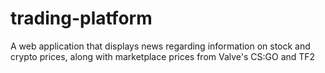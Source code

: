 # trading-platform
A web application that displays news regarding information on stock and crypto prices, along with marketplace prices from Valve's CS:GO and TF2
